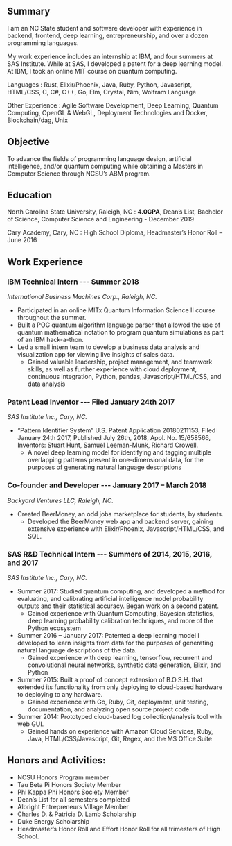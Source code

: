 <div class="card" markdown="1">

## Summary

I am an NC State student and software developer with experience in backend, frontend, deep learning, entrepreneurship, and over a dozen programming languages.

My work experience includes an internship at IBM, and four summers at SAS Institute. While at SAS, I developed a patent for a deep learning model. At IBM, I took an online MIT course on quantum computing.

Languages
: Rust, Elixir/Phoenix, Java, Ruby, Python, Javascript, HTML/CSS, C, C#, C++, Go, Elm, Crystal, Nim, Wolfram Language

Other Experience
: Agile Software Development, Deep Learning, Quantum Computing, OpenGL & WebGL, Deployment Technologies and Docker, Blockchain/dag, Unix

</div>

<div class="card" markdown="1">

## Objective

To advance the fields of programming language design, artificial intelligence, and/or quantum computing while obtaining a Masters in Computer Science through NCSU’s ABM program.

</div>

<div class="card" markdown="1">

## Education
North Carolina State University, Raleigh, NC
: **4.0GPA**, Dean’s List, Bachelor of Science, Computer Science and Engineering - December 2019

Cary Academy, Cary, NC
: High School Diploma, Headmaster’s Honor Roll – June 2016

</div>

<div class="card" markdown="1">

## Work Experience
### **IBM Technical Intern** --- Summer 2018
*International Business Machines Corp., Raleigh, NC.*
- Participated in an online MITx Quantum Information Science II course throughout the summer.
- Built a POC quantum algorithm language parser that allowed the use of quantum mathematical notation to program quantum simulations as part of an IBM hack-a-thon.
- Led a small intern team to develop a business data analysis and visualization app for viewing live insights of sales data.
  - Gained valuable leadership, project management, and teamwork skills, as well as further experience with cloud deployment, continuous integration, Python, pandas, Javascript/HTML/CSS, and data analysis

### **Patent Lead Inventor** --- Filed January 24th 2017
*SAS Institute Inc., Cary, NC.*
- “Pattern Identifier System” U.S. Patent Application 20180211153, Filed January 24th 2017, Published July 26th, 2018, Appl. No. 15/658566, Inventors: Stuart Hunt, Samuel Leeman-Munk, Richard Crowell.
  - A novel deep learning model for identifying and tagging multiple overlapping patterns present in one-dimensional data, for the purposes of generating natural language descriptions

### **Co-founder and Developer** --- January 2017 – March 2018
*Backyard Ventures LLC, Raleigh, NC.*
- Created BeerMoney, an odd jobs marketplace for students, by students.
  - Developed the BeerMoney web app and backend server, gaining extensive experience with Elixir/Phoenix, Javascript/HTML/CSS, and SQL.

### **SAS R&D Technical Intern** --- Summers of 2014, 2015, 2016, and 2017
*SAS Institute Inc., Cary, NC.*
- Summer 2017: Studied quantum computing, and developed a method for evaluating, and calibrating artificial intelligence model probability outputs and their statistical accuracy. Began work on a second patent.
  - Gained experience with Quantum Computing, Bayesian statistics, deep learning probability calibration techniques, and more of the Python ecosystem
- Summer 2016 – January 2017: Patented a deep learning model I developed to learn insights from data for the purposes of generating natural language descriptions of the data.
  - Gained experience with deep learning, tensorflow, recurrent and convolutional neural networks, synthetic data generation, Elixir, and Python
- Summer 2015: Built a proof of concept extension of B.O.S.H. that extended its functionality from only deploying to cloud-based hardware to deploying to any hardware.
  - Gained experience with Go, Ruby, Git, deployment, unit testing, documentation, and analyzing open source project code
- Summer 2014: Prototyped cloud-based log collection/analysis tool with web GUI.
  - Gained hands on experience with Amazon Cloud Services, Ruby, Java, HTML/CSS/Javascript, Git, Regex, and the MS Office Suite

</div>

<div class="card" markdown="1">

## Honors and Activities:
- NCSU Honors Program member
- Tau Beta Pi Honors Society Member
- Phi Kappa Phi Honors Society Member
- Dean’s List for all semesters completed
- Albright Entrepreneurs Village Member
- Charles D. & Patricia D. Lamb Scholarship
- Duke Energy Scholarship
- Headmaster’s Honor Roll and Effort Honor Roll for all trimesters of High School.

</div>
